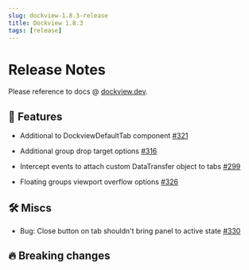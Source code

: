 ```yaml
---
slug: dockview-1.8.3-release
title: Dockview 1.8.3
tags: [release]
---
```


# Release Notes

Please reference to docs @ [dockview.dev](https://dockview.dev).

## 🚀 Features

-   Additional to DockviewDefaultTab component [#321](https://github.com/mathuo/dockview/issues/321)

-   Additional group drop target options [#316](https://github.com/mathuo/dockview/issues/316)

-   Intercept events to attach custom DataTransfer object to tabs [#299](https://github.com/mathuo/dockview/issues/299)

-   Floating groups viewport overflow options [#326](https://github.com/mathuo/dockview/issues/326)

## 🛠 Miscs

-   Bug: Close button on tab shouldn't bring panel to active state [#330](https://github.com/mathuo/dockview/issues/330)

## 🔥 Breaking changes
